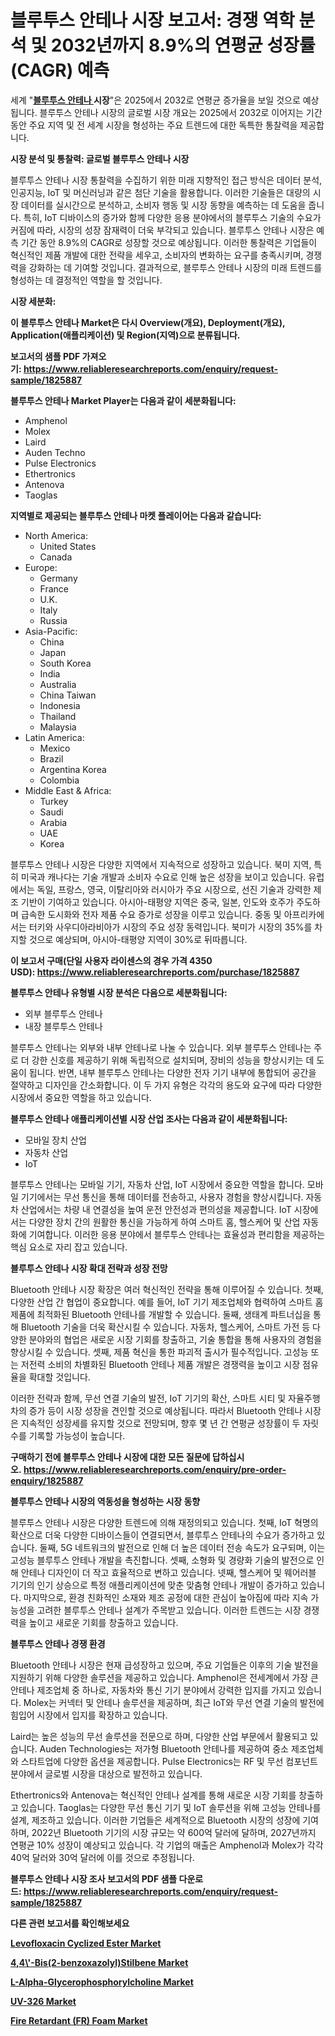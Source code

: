 <p><h1>블루투스 안테나 시장 보고서: 경쟁 역학 분석 및 2032년까지 8.9%의 연평균 성장률(CAGR) 예측</h1></p><p>세계 "<strong><a href="https://www.reliableresearchreports.com/bluetooth-antennas-r1825887?utm_campaign=106&utm_medium=8&utm_source=Github&utm_content=ia&utm_term=18012025&utm_id=bluetooth-antennas">블루투스 안테나&nbsp;</a></strong><strong>시장</strong>"은 2025에서 2032로 연평균 증가율을 보일 것으로 예상됩니다. 블루투스 안테나 시장의 글로벌 시장 개요는 2025에서 2032로 이어지는 기간 동안 주요 지역 및 전 세계 시장을 형성하는 주요 트렌드에 대한 독특한 통찰력을 제공합니다.</p>
<p><strong>시장 분석 및 통찰력: 글로벌 블루투스 안테나 시장</strong></p>
<p><p>블루투스 안테나 시장 통찰력을 수집하기 위한 미래 지향적인 접근 방식은 데이터 분석, 인공지능, IoT 및 머신러닝과 같은 첨단 기술을 활용합니다. 이러한 기술들은 대량의 시장 데이터를 실시간으로 분석하고, 소비자 행동 및 시장 동향을 예측하는 데 도움을 줍니다. 특히, IoT 디바이스의 증가와 함께 다양한 응용 분야에서의 블루투스 기술의 수요가 커짐에 따라, 시장의 성장 잠재력이 더욱 부각되고 있습니다. 블루투스 안테나 시장은 예측 기간 동안 8.9%의 CAGR로 성장할 것으로 예상됩니다. 이러한 통찰력은 기업들이 혁신적인 제품 개발에 대한 전략을 세우고, 소비자의 변화하는 요구를 충족시키며, 경쟁력을 강화하는 데 기여할 것입니다. 결과적으로, 블루투스 안테나 시장의 미래 트렌드를 형성하는 데 결정적인 역할을 할 것입니다.</p><a href="%7CAUTHORITHY_DOMAIN_URL%7C?utm_campaign=106&utm_medium=8&utm_source=Github&utm_content=ia&utm_term=18012025&utm_id=bluetooth-antennas"></a></p>
<p><strong>시장 세분화:</strong></p>
<p><strong>이 블루투스 안테나 Market은 다시 Overview(개요), Deployment(개요), Application(애플리케이션) 및 Region(지역)으로 분류됩니다.</strong></p>
<p><strong>보고서의 샘플 PDF 가져오기:&nbsp;<a href="https://www.reliableresearchreports.com/enquiry/request-sample/1825887?utm_campaign=106&utm_medium=8&utm_source=Github&utm_content=ia&utm_term=18012025&utm_id=bluetooth-antennas">https://www.reliableresearchreports.com/enquiry/request-sample/1825887</a></strong><strong></strong></p>
<p><strong>블루투스 안테나 Market Player는 다음과 같이 세분화됩니다:</strong></p>
<p><ul><li>Amphenol</li><li>Molex</li><li>Laird</li><li>Auden Techno</li><li>Pulse Electronics</li><li>Ethertronics</li><li>Antenova</li><li>Taoglas</li></ul></p>
<p><strong>지역별로 제공되는 블루투스 안테나 마켓 플레이어는 다음과 같습니다:</strong></p>
<p><ul>
    <li>
        North America:
        <ul>
            <li>United States</li>
            <li>Canada</li>
        </ul>
    </li>
    <li>
        Europe:
        <ul>
            <li>Germany</li>
            <li>France</li>
            <li>U.K.</li>
            <li>Italy</li>
            <li>Russia</li>
        </ul>
    </li>
    <li>
        Asia-Pacific:
        <ul>
            <li>China</li>
            <li>Japan</li>
            <li>South Korea</li>
            <li>India</li>
            <li>Australia</li>
            <li>China Taiwan</li>
            <li>Indonesia</li>
            <li>Thailand</li>
            <li>Malaysia</li>
        </ul>
    </li>
    <li>
        Latin America:
        <ul>
            <li>Mexico</li>
            <li>Brazil</li>
            <li>Argentina Korea</li>
            <li>Colombia</li>
        </ul>
    </li>
    <li>
        Middle East & Africa:
        <ul>
            <li>Turkey</li>
            <li>Saudi</li>
            <li>Arabia</li>
            <li>UAE</li>
            <li>Korea</li>
        </ul>
    </li>
    </ul></p>
<p><p>블루투스 안테나 시장은 다양한 지역에서 지속적으로 성장하고 있습니다. 북미 지역, 특히 미국과 캐나다는 기술 개발과 소비자 수요로 인해 높은 성장을 보이고 있습니다. 유럽에서는 독일, 프랑스, 영국, 이탈리아와 러시아가 주요 시장으로, 선진 기술과 강력한 제조 기반이 기여하고 있습니다. 아시아-태평양 지역은 중국, 일본, 인도와 호주가 주도하며 급속한 도시화와 전자 제품 수요 증가로 성장을 이루고 있습니다. 중동 및 아프리카에서는 터키와 사우디아라비아가 시장의 주요 성장 동력입니다. 북미가 시장의 35%를 차지할 것으로 예상되며, 아시아-태평양 지역이 30%로 뒤따릅니다.</p></p>
<p><strong>이 보고서 구매(단일 사용자 라이센스의 경우 가격 4350 USD):&nbsp;<a href="https://www.reliableresearchreports.com/purchase/1825887?utm_campaign=106&utm_medium=8&utm_source=Github&utm_content=ia&utm_term=18012025&utm_id=bluetooth-antennas">https://www.reliableresearchreports.com/purchase/1825887</a></strong></p>
<p><strong>블루투스 안테나 유형별 시장 분석은 다음으로 세분화됩니다:</strong></p>
<p><ul><li>외부 블루투스 안테나</li><li>내장 블루투스 안테나</li></ul></p>
<p><p>블루투스 안테나는 외부와 내부 안테나로 나눌 수 있습니다. 외부 블루투스 안테나는 주로 더 강한 신호를 제공하기 위해 독립적으로 설치되며, 장비의 성능을 향상시키는 데 도움이 됩니다. 반면, 내부 블루투스 안테나는 다양한 전자 기기 내부에 통합되어 공간을 절약하고 디자인을 간소화합니다. 이 두 가지 유형은 각각의 용도와 요구에 따라 다양한 시장에서 중요한 역할을 하고 있습니다.</p></p>
<p><strong>블루투스 안테나 애플리케이션별 시장 산업 조사는 다음과 같이 세분화됩니다:</strong></p>
<p><ul><li>모바일 장치 산업</li><li>자동차 산업</li><li>IoT</li></ul></p>
<p><p>블루투스 안테나는 모바일 기기, 자동차 산업, IoT 시장에서 중요한 역할을 합니다. 모바일 기기에서는 무선 통신을 통해 데이터를 전송하고, 사용자 경험을 향상시킵니다. 자동차 산업에서는 차량 내 연결성을 높여 운전 안전성과 편의성을 제공합니다. IoT 시장에서는 다양한 장치 간의 원활한 통신을 가능하게 하여 스마트 홈, 헬스케어 및 산업 자동화에 기여합니다. 이러한 응용 분야에서 블루투스 안테나는 효율성과 편리함을 제공하는 핵심 요소로 자리 잡고 있습니다.</p></p>
<p><strong>블루투스 안테나 시장 확대 전략과 성장 전망</strong></p>
<p><p>Bluetooth 안테나 시장 확장은 여러 혁신적인 전략을 통해 이루어질 수 있습니다. 첫째, 다양한 산업 간 협업이 중요합니다. 예를 들어, IoT 기기 제조업체와 협력하여 스마트 홈 제품에 최적화된 Bluetooth 안테나를 개발할 수 있습니다. 둘째, 생태계 파트너십을 통해 Bluetooth 기술을 더욱 확산시킬 수 있습니다. 자동차, 헬스케어, 스마트 가전 등 다양한 분야와의 협업은 새로운 시장 기회를 창출하고, 기술 통합을 통해 사용자의 경험을 향상시킬 수 있습니다. 셋째, 제품 혁신을 통한 파괴적 출시가 필수적입니다. 고성능 또는 저전력 소비의 차별화된 Bluetooth 안테나 제품 개발은 경쟁력을 높이고 시장 점유율을 확대할 것입니다. </p><p>이러한 전략과 함께, 무선 연결 기술의 발전, IoT 기기의 확산, 스마트 시티 및 자율주행차의 증가 등이 시장 성장을 견인할 것으로 예상됩니다. 따라서 Bluetooth 안테나 시장은 지속적인 성장세를 유지할 것으로 전망되며, 향후 몇 년 간 연평균 성장률이 두 자릿수를 기록할 가능성이 높습니다.</p></p>
<p><strong>구매하기 전에 블루투스 안테나 시장에 대한 모든 질문에 답하십시오.&nbsp;<a href="https://www.reliableresearchreports.com/enquiry/pre-order-enquiry/1825887?utm_campaign=106&utm_medium=8&utm_source=Github&utm_content=ia&utm_term=18012025&utm_id=bluetooth-antennas">https://www.reliableresearchreports.com/enquiry/pre-order-enquiry/1825887</a></strong><strong></strong></p>
<p><strong>블루투스 안테나 시장의 역동성을 형성하는 시장 동향</strong></p>
<p><p>블루투스 안테나 시장은 다양한 트렌드에 의해 재정의되고 있습니다. 첫째, IoT 혁명의 확산으로 더욱 다양한 디바이스들이 연결되면서, 블루투스 안테나의 수요가 증가하고 있습니다. 둘째, 5G 네트워크의 발전으로 인해 더 높은 데이터 전송 속도가 요구되며, 이는 고성능 블루투스 안테나 개발을 촉진합니다. 셋째, 소형화 및 경량화 기술의 발전으로 인해 안테나 디자인이 더 작고 효율적으로 변하고 있습니다. 넷째, 헬스케어 및 웨어러블 기기의 인기 상승으로 특정 애플리케이션에 맞춘 맞춤형 안테나 개발이 증가하고 있습니다. 마지막으로, 환경 친화적인 소재와 제조 공정에 대한 관심이 높아짐에 따라 지속 가능성을 고려한 블루투스 안테나 설계가 주목받고 있습니다. 이러한 트렌드는 시장 경쟁력을 높이고 새로운 기회를 창출하고 있습니다.</p></p>
<p><strong>블루투스 안테나 경쟁 환경</strong></p>
<p><p>Bluetooth 안테나 시장은 현재 급성장하고 있으며, 주요 기업들은 이후의 기술 발전을 지원하기 위해 다양한 솔루션을 제공하고 있습니다. Amphenol은 전세계에서 가장 큰 안테나 제조업체 중 하나로, 자동차와 통신 기기 분야에서 강력한 입지를 가지고 있습니다. Molex는 커넥터 및 안테나 솔루션을 제공하며, 최근 IoT와 무선 연결 기술의 발전에 힘입어 시장에서 입지를 확장하고 있습니다.</p><p>Laird는 높은 성능의 무선 솔루션을 전문으로 하며, 다양한 산업 부문에서 활용되고 있습니다. Auden Technologies는 저가형 Bluetooth 안테나를 제공하여 중소 제조업체와 스타트업에 다양한 옵션을 제공합니다. Pulse Electronics는 RF 및 무선 컴포넌트 분야에서 글로벌 시장을 대상으로 발전하고 있습니다.</p><p>Ethertronics와 Antenova는 혁신적인 안테나 설계를 통해 새로운 시장 기회를 창출하고 있습니다. Taoglas는 다양한 무선 통신 기기 및 IoT 솔루션을 위해 고성능 안테나를 설계, 제조하고 있습니다. 이러한 기업들은 세계적으로 Bluetooth 시장의 성장에 기여하며, 2022년 Bluetooth 기기의 시장 규모는 약 600억 달러에 달하며, 2027년까지 연평균 10% 성장이 예상되고 있습니다. 각 기업의 매출은 Amphenol과 Molex가 각각 40억 달러와 30억 달러에 이를 것으로 추정됩니다.</p></p>
<p><strong>블루투스 안테나 시장 조사 보고서의 PDF 샘플 다운로드:&nbsp;<a href="https://www.reliableresearchreports.com/enquiry/request-sample/1825887?utm_campaign=106&utm_medium=8&utm_source=Github&utm_content=ia&utm_term=18012025&utm_id=bluetooth-antennas">https://www.reliableresearchreports.com/enquiry/request-sample/1825887</a></strong></p>
<p><strong></strong></p>
<p><strong></strong></p>
<p><strong></strong></p>
<p><strong></strong></p>
<p><strong>다른 관련 보고서를 확인해보세요</strong></p>
<p><strong><p><a href="https://github.com/ParvinKhatun77/Market-Research-Report-List-1/blob/main/levofloxacin-cyclized-ester-market.md?utm_campaign=106&utm_medium=8&utm_source=Github&utm_content=ia&utm_term=18012025&utm_id=bluetooth-antennas">Levofloxacin Cyclized Ester Market</a></p><p><a href="https://github.com/stephaniwo144/Market-Research-Report-List-1/blob/main/44-bis2-benzoxazolylstilbene-market.md?utm_campaign=106&utm_medium=8&utm_source=Github&utm_content=ia&utm_term=18012025&utm_id=bluetooth-antennas">4,4\'-Bis(2-benzoxazolyl)Stilbene Market</a></p><p><a href="https://github.com/abbislposival/Market-Research-Report-List-1/blob/main/l-alpha-glycerophosphorylcholine-market.md?utm_campaign=106&utm_medium=8&utm_source=Github&utm_content=ia&utm_term=18012025&utm_id=bluetooth-antennas">L-Alpha-Glycerophosphorylcholine Market</a></p><p><a href="https://github.com/nathandecarvalho/Market-Research-Report-List-5/blob/main/uv-326-market.md?utm_campaign=106&utm_medium=8&utm_source=Github&utm_content=ia&utm_term=18012025&utm_id=bluetooth-antennas">UV-326 Market</a></p><p><a href="https://github.com/DixieGrimes/Market-Research-Report-List-1/blob/main/fire-retardant-fr-foam-market.md?utm_campaign=106&utm_medium=8&utm_source=Github&utm_content=ia&utm_term=18012025&utm_id=bluetooth-antennas">Fire Retardant (FR) Foam Market</a></p></strong></p>